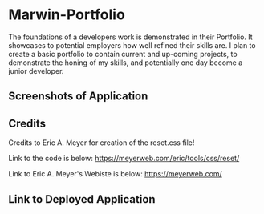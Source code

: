 # Marwin-Portfolio
The foundations of a developers work is demonstrated in their Portfolio. It showcases to potential employers how well refined their skills are. I plan to create a basic portfolio to contain current and up-coming projects, to demonstrate the honing of my skills, and potentially one day become a junior developer.

## Screenshots of Application

## Credits
Credits to Eric A. Meyer for creation of the reset.css file!

Link to the code is below:
https://meyerweb.com/eric/tools/css/reset/

Link to Eric A. Meyer's Webiste is below:
https://meyerweb.com/



## Link to Deployed Application
